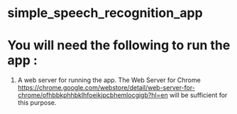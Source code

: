 # simple_speech_recognition_app

# You will need the following to run the app :
1. A web server for running the app. The Web Server for Chrome https://chrome.google.com/webstore/detail/web-server-for-chrome/ofhbbkphhbklhfoeikjpcbhemlocgigb?hl=en will be sufficient for this purpose.
